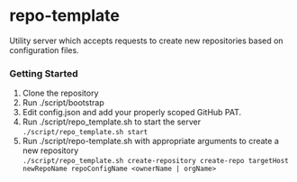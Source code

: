 # repo-template

Utility server which accepts requests to create new repositories based on 
configuration files.  

### Getting Started

1. Clone the repository
2. Run ./script/bootstrap
3. Edit config.json and add your properly scoped GitHub PAT.  
4. Run ./script/repo_template.sh to start the server  
    `./script/repo_template.sh start`
5. Run ./script/repo-template.sh with appropriate arguments to create a new 
   repository  
    `./script/repo_template.sh create-repository create-repo targetHost newRepoName repoConfigName <ownerName | orgName>`
    
    